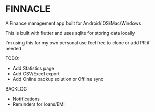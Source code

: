 # FINNACLE

A Finance management app built for Android/IOS/Mac/Windows

This is built with flutter and uses sqlite for storing data locally

I'm using this for my own personal use feel free to clone or add PR if needed


TODO:
* Add Statistics page
* Add CSV/Excel export
* Add Online backup solution or Offline sync

BACKLOG
* Notifications
* Reminders for loans/EMI
